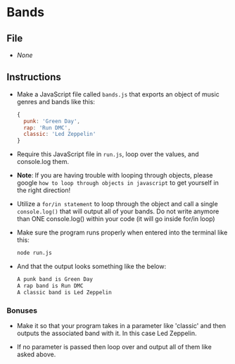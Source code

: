 # Bands

## File

* *None*

## Instructions

* Make a JavaScript file called `bands.js` that exports an object of music genres and bands like this:

  ```javascript
  {
    punk: 'Green Day',
    rap: 'Run DMC',
    classic: 'Led Zeppelin'
  }
  ```

* Require this JavaScript file in `run.js`, loop over the values, and console.log them.

* **Note**: If you are having trouble with looping through objects, please google `how to loop through objects in javascript` to get yourself in the right direction!

* Utilize a `for/in statement` to loop through the object and call a single `console.log()` that will output all of your bands. Do not write anymore than ONE console.log() within your code (it will go inside for/in loop)

* Make sure the program runs properly when entered into the terminal like this:

  ```bash
  node run.js
  ```

* And that the output looks something like the below:

  ```bash
  A punk band is Green Day
  A rap band is Run DMC
  A classic band is Led Zeppelin
  ```

### Bonuses

* Make it so that your program takes in a parameter like 'classic' and then outputs the associated band with it. In this case Led Zeppelin.

* If no parameter is passed then loop over and output all of them like asked above.
